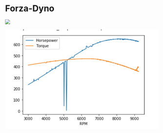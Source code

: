 # Forza-Dyno

![](m5_gif.gif)

![](https://github.com/jarrettdev/Forza-Dyno/blob/master/Dyno_Graph.jpg?raw=true)
